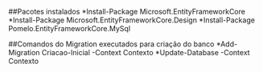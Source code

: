 ﻿##Pacotes instalados
*Install-Package Microsoft.EntityFrameworkCore
*Install-Package Microsoft.EntityFrameworkCore.Design
*Install-Package Pomelo.EntityFrameworkCore.MySql

##Comandos do Migration executados para criação do banco
*Add-Migration Criacao-Inicial -Context Contexto
*Update-Database -Context Contexto